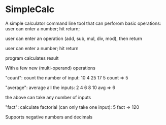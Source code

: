 # SimpleCalc

A simple calculator command line tool that can perforom basic operations:
  user can enter a number; hit return;
  
  user can enter an operation (add, sub, mul, div, mod), then return
  
  user can enter a number; hit return
  
  program calculates result
  
With a few new (multi-operand) operations

"count": count the number of input:
10 4 25 17 5 count => 5

"average": average all the inputs:
2 4 6 8 10 avg => 6

the above can take any number of inputs

"fact": calculate factorial (can only take one input):
5 fact => 120

Supports negative numbers and decimals
